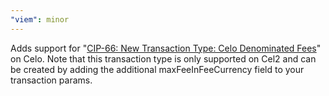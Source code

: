 ```yaml
---
"viem": minor
---
```


Adds support for "[CIP-66: New Transaction Type: Celo Denominated Fees](https://github.com/celo-org/celo-proposals/blob/master/CIPs/cip-0066.md)" on Celo. Note that this transaction type is only supported on Cel2 and can be created by adding the additional maxFeeInFeeCurrency field to your transaction params.

